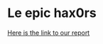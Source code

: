 # Le epic hax0rs 
 [Here is the link to our report](https://docs.google.com/document/d/1tDtIuMrAPtRhwMGVw9TX87adqMzsTEpy1BK2OEyy7ec/edit?usp=sharing)
